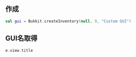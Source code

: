 ## 作成
```kotlin
val gui = Bukkit.createInventory(null, 9, "Custom GUI")
```

## GUI名取得
```kotlin
e.view.title
```
